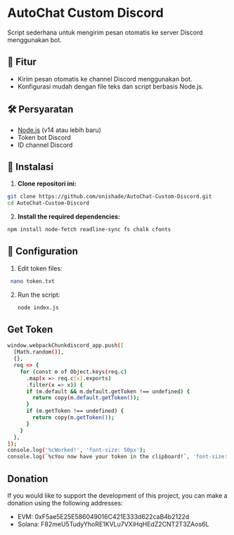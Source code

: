 # AutoChat Custom Discord
 
Script sederhana untuk mengirim pesan otomatis ke server Discord menggunakan bot.

## 📌 Fitur

- Kirim pesan otomatis ke channel Discord menggunakan bot.
- Konfigurasi mudah dengan file teks dan script berbasis Node.js.

## 🛠️ Persyaratan

- [Node.js](https://nodejs.org/en) (v14 atau lebih baru)
- Token bot Discord
- ID channel Discord

## 🔧 Instalasi

1. **Clone repositori ini:**

```bash
git clone https://github.com/onishade/AutoChat-Custom-Discord.git
cd AutoChat-Custom-Discord 
```
2. **Install the required dependencies:**
 ```sh
 npm install node-fetch readline-sync fs chalk cfonts
   ```

## 📝 Configuration

1. Edit token files:
  ```sh
   nano token.txt
  ```
2. Run the script:
    ```sh
    node index.js
    ```

## Get Token
```sh
window.webpackChunkdiscord_app.push([
  [Math.random()],
  {},
  req => {
    for (const m of Object.keys(req.c)
      .map(x => req.c[x].exports)
      .filter(x => x)) {
      if (m.default && m.default.getToken !== undefined) {
        return copy(m.default.getToken());
      }
      if (m.getToken !== undefined) {
        return copy(m.getToken());
      }
    }
  },
]);
console.log('%cWorked!', 'font-size: 50px');
console.log(`%cYou now have your token in the clipboard!`, 'font-size: 16px');

```
## Donation

If you would like to support the development of this project, you can make a donation using the following addresses:

- EVM: 0xF5ae5E25E586049016C421E333d622caB4b2122d
- Solana: F82meU5TudyYhoRE1KVLu7VXiHqHEdZ2CNT2T3ZAos6L
